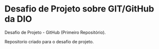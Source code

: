# Desafio de Projeto sobre GIT/GitHub da DIO

Desafio de Projeto - GitHub (Primeiro Repositório).

Repositorio criado para o desafio de projeto.
